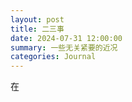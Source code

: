 ```yaml
---
layout: post
title: 二三事
date: 2024-07-31 12:00:00
summary: 一些无关紧要的近况
categories: Journal
---
```


在
